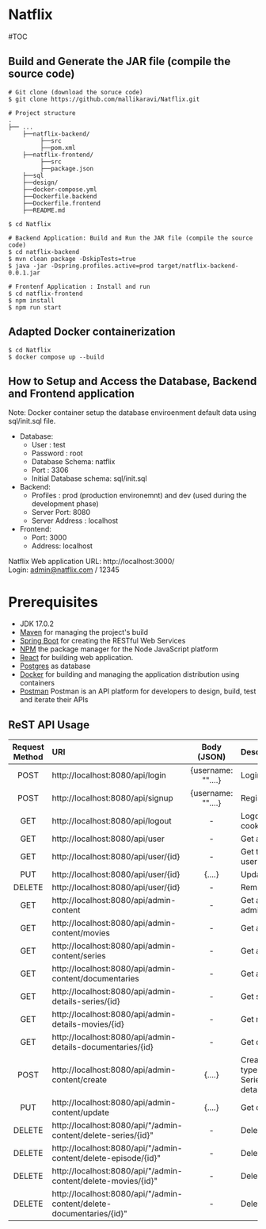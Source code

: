 # Natflix
#TOC

## Build and Generate the JAR file (compile the source code)
```
# Git clone (download the soruce code)
$ git clone https://github.com/mallikaravi/Natflix.git

# Project structure
.
├── ...
    ├──natflix-backend/
         ├──src
         ├──pom.xml
    ├──natflix-frontend/
         ├──src
         ├──package.json
    ├──sql
    ├──design/
    ├──docker-compose.yml
    ├──Dockerfile.backend
    ├──Dockerfile.frontend
    ├──README.md

$ cd Natflix
```
```
# Backend Application: Build and Run the JAR file (compile the source code)
$ cd natflix-backend
$ mvn clean package -DskipTests=true
$ java -jar -Dspring.profiles.active=prod target/natflix-backend-0.0.1.jar

# Frontenf Application : Install and run 
$ cd natflix-frontend
$ npm install
$ npm run start
```
## Adapted Docker containerization 
```
$ cd Natflix
$ docker compose up --build
```
## How to Setup and Access the Database, Backend and Frontend application
Note: Docker container setup the database enviroenment default data using sql/init.sql file.

- Database: 
   - User     : test
   - Password : root
   - Database Schema: natflix
   - Port : 3306
   - Initial Database schema: sql/init.sql
- Backend:
   - Profiles : prod (production environemnt) and dev (used during the development phase)
   - Server Port: 8080
   - Server Address : localhost
- Frontend:
   - Port: 3000
   - Address: localhost

Natflix Web application URL: http://localhost:3000/<br>
Login: admin@natflix.com / 12345

Prerequisites
============
* JDK 17.0.2
* [Maven](https://maven.apache.org/) for managing the project's build
* [Spring Boot](http://spring.io/projects/spring-boot) for creating the RESTful Web Services
* [NPM](https://docs.npmjs.com/about-npm) the package manager for the Node JavaScript platform
* [React](https://docs.retool.com/docs) for building web application.
* [Postgres](https://www.mysql.com/downloads/) as database
* [Docker](https://www.docker.com/) for building and managing the application distribution using containers
* [Postman](https://www.postman.com/downloads/) Postman is an API platform for developers to design, build, test and iterate their APIs

## ReST API Usage

Request Method | URI | Body (JSON) | Description |  
:---: | :--- | :---: | :--- |
POST | http://localhost:8080/api/login | {username: ""....} | Login as a admin . | 
POST | http://localhost:8080/api/signup | {username: ""....} | Registertion| 
GET | http://localhost:8080/api/logout | - | Logout and clear the cookies. | 
GET | http://localhost:8080/api/user | - | Get all the registered users | 
GET | http://localhost:8080/api/user/{id} | - | Get the details for selected user | 
PUT | http://localhost:8080/api/user/{id} | {....}  | Update User |
DELETE | http://localhost:8080/api/user/{id} | - | Remove User |
GET | http://localhost:8080/api/admin-content | - | Get all the conetent as a admin |
GET | http://localhost:8080/api/admin-content/movies | - | Get all the movies as a admin |
GET | http://localhost:8080/api/admin-content/series | - | Get all the series as a admin |
GET | http://localhost:8080/api/admin-content/documentaries | - | Get all the movies as a admin |
GET | http://localhost:8080/api/admin-details-series/{id} | - | Get series details  |
GET | http://localhost:8080/api/admin-details-movies/{id} | - | Get movie details |
GET | http://localhost:8080/api/admin-details-documentaries/{id} | - | Get documenteries details |
POST | http://localhost:8080/api/admin-content/create | {....} | Create content based on type Series/Movie/Documentaries details |
PUT | http://localhost:8080/api/admin-content/update | {....} | Get documenteries details |
DELETE | http://localhost:8080/api/"/admin-content/delete-series/{id}" | - | Delete Series |
DELETE | http://localhost:8080/api/"/admin-content/delete-episode/{id}" | - | Delete Episode |
DELETE | http://localhost:8080/api/"/admin-content/delete-movies/{id}" | - | Delete Movie |
DELETE | http://localhost:8080/api/"/admin-content/delete-documentaries/{id}" | - | Delete Movie |


